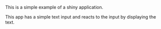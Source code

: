 This is a simple example of a shiny application.

This app has a simple text input and reacts to the input by displaying the text.